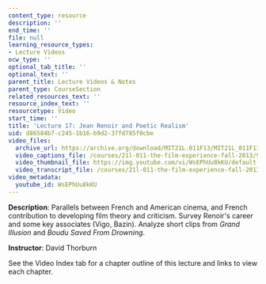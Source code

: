 ```yaml
---
content_type: resource
description: ''
end_time: ''
file: null
learning_resource_types:
- Lecture Videos
ocw_type: ''
optional_tab_title: ''
optional_text: ''
parent_title: Lecture Videos & Notes
parent_type: CourseSection
related_resources_text: ''
resource_index_text: ''
resourcetype: Video
start_time: ''
title: 'Lecture 17: Jean Renoir and Poetic Realism'
uid: d86584b7-c245-1b16-b9d2-37fd785f0cbe
video_files:
  archive_url: https://archive.org/download/MIT21L.011F13/MIT21L_011F13_L17_300k.mp4
  video_captions_file: /courses/21l-011-the-film-experience-fall-2013/93b1a611f2455ea5a034f963b62bdbb0_WsEPhUu8kKU.vtt
  video_thumbnail_file: https://img.youtube.com/vi/WsEPhUu8kKU/default.jpg
  video_transcript_file: /courses/21l-011-the-film-experience-fall-2013/b1c5af9b26050eef36bb66421b58183c_WsEPhUu8kKU.pdf
video_metadata:
  youtube_id: WsEPhUu8kKU
---
```


**Description**: Parallels between French and American cinema, and French contribution to developing film theory and criticism. Survey Renoir's career and some key associates (Vigo, Bazin). Analyze short clips from _Grand Illusion_ and _Boudu Saved From Drowning_.

**Instructor**: David Thorburn

See the Video Index tab for a chapter outline of this lecture and links to view each chapter.



